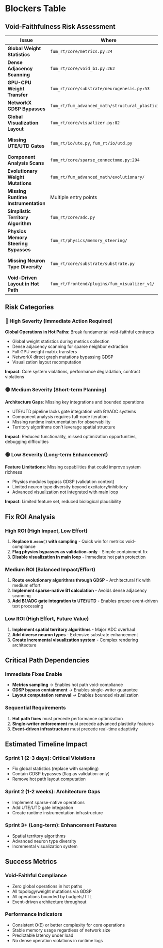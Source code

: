 # Blockers Table

## Void-Faithfulness Risk Assessment

| Issue | Where | Why It Matters | Severity | Effort | Evidence |
|-------|-------|----------------|----------|--------|----------|
| **Global Weight Statistics** | `fum_rt/core/metrics.py:24` | Violates no-dense: `W.mean()` computes over all weights | High | S | [NoDense_Findings.md#high-severity](NoDense_Findings.md) |
| **Dense Adjacency Scanning** | `fum_rt/core/void_b1.py:262` | Violates locality: builds neighbor lists from full adjacency matrix | High | M | [NoDense_Findings.md#high-severity](NoDense_Findings.md) |
| **GPU-CPU Weight Transfer** | `fum_rt/core/substrate/neurogenesis.py:53` | Violates bounded ops: full matrix transfer `W.cpu().numpy()` | High | S | [NoDense_Findings.md#high-severity](NoDense_Findings.md) |
| **NetworkX GDSP Bypasses** | `fum_rt/fum_advanced_math/structural_plasticity/` | Violates single-writer: direct `graph.add_edge()` mutations | High | M | [GDSP_Bypass_Suspects.md#high-risk](GDSP_Bypass_Suspects.md) |
| **Global Visualization Layout** | `fum_rt/core/visualizer.py:82` | Violates bounded ops: `nx.spring_layout()` O(N²) recompute | High | L | [Visualization_Path.md#hot-path](Visualization_Path.md) |
| **Missing UTE/UTD Gates** | `fum_rt/io/ute.py`, `fum_rt/io/utd.py` | Violates event-driven: no B1/ADC integration in text pipeline | Medium | M | [UTE_UTD_Status.md#missing-gate-binding](UTE_UTD_Status.md) |
| **Component Analysis Scans** | `fum_rt/core/sparse_connectome.py:294` | Violates locality: `for i in range(N)` full-node iteration | Medium | M | [NoDense_Findings.md#medium-severity](NoDense_Findings.md) |
| **Evolutionary Weight Mutations** | `fum_rt/fum_advanced_math/evolutionary/` | Violates single-writer: direct weight array mutations | Medium | S | [GDSP_Bypass_Suspects.md#evolutionary-algorithms](GDSP_Bypass_Suspects.md) |
| **Missing Runtime Instrumentation** | Multiple entry points | Violates observability: no telemetry, dry-run, or profiling modes | Medium | L | [Run_Snapshot.md#missing-instrumentation](Run_Snapshot.md) |
| **Simplistic Territory Algorithm** | `fum_rt/core/adc.py` | Limits scalability: composite key clustering vs spatial algorithms | Medium | L | [Heterogeneity_ADC.md#missing-spatial](Heterogeneity_ADC.md) |
| **Physics Memory Steering Bypasses** | `fum_rt/physics/memory_steering/` | Violates single-writer: direct adjacency `A[i,j] = 1` writes | Low | S | [GDSP_Bypass_Suspects.md#physics-memory](GDSP_Bypass_Suspects.md) |
| **Missing Neuron Type Diversity** | `fum_rt/core/substrate/substrate.py` | Limits functionality: only E/I types, no rhythmic/bursting/habituating | Low | L | [Heterogeneity_ADC.md#missing-types](Heterogeneity_ADC.md) |
| **Void-Driven Layout in Hot Path** | `fum_rt/frontend/plugins/fum_visualizer_v1/` | Violates bounded ops: O(iterations × N²) force simulation | Low | S | [Visualization_Path.md#void-driven-layout](Visualization_Path.md) |

## Risk Categories

### 🔴 High Severity (Immediate Action Required)
**Global Operations in Hot Paths**: Break fundamental void-faithful contracts
- Global weight statistics during metrics collection
- Dense adjacency scanning for sparse neighbor extraction  
- Full GPU weight matrix transfers
- NetworkX direct graph mutations bypassing GDSP
- Visualization layout recomputation

**Impact**: Core system violations, performance degradation, contract violations

### 🟡 Medium Severity (Short-term Planning)
**Architecture Gaps**: Missing key integrations and bounded operations  
- UTE/UTD pipeline lacks gate integration with B1/ADC systems
- Component analysis requires full-node iteration
- Missing runtime instrumentation for observability
- Territory algorithms don't leverage spatial structure

**Impact**: Reduced functionality, missed optimization opportunities, debugging difficulties

### 🟢 Low Severity (Long-term Enhancement)
**Feature Limitations**: Missing capabilities that could improve system richness
- Physics modules bypass GDSP (validation context)
- Limited neuron type diversity beyond excitatory/inhibitory
- Advanced visualization not integrated with main loop

**Impact**: Limited feature set, reduced biological plausibility

## Fix ROI Analysis

### High ROI (High Impact, Low Effort)
1. **Replace `W.mean()` with sampling** - Quick win for metrics void-compliance
2. **Flag physics bypasses as validation-only** - Simple containment fix  
3. **Disable visualization in main loop** - Immediate hot path protection

### Medium ROI (Balanced Impact/Effort)
1. **Route evolutionary algorithms through GDSP** - Architectural fix with medium effort
2. **Implement sparse-native B1 calculation** - Avoids dense adjacency scanning
3. **Add B1/ADC gate integration to UTE/UTD** - Enables proper event-driven text processing

### Low ROI (High Effort, Future Value)
1. **Implement spatial territory algorithms** - Major ADC overhaul
2. **Add diverse neuron types** - Extensive substrate enhancement  
3. **Create incremental visualization system** - Complex rendering architecture

## Critical Path Dependencies

### Immediate Fixes Enable
- **Metrics sampling** → Enables hot path void-compliance
- **GDSP bypass containment** → Enables single-writer guarantee
- **Layout computation removal** → Enables bounded visualization

### Sequential Requirements  
1. **Hot path fixes** must precede performance optimization
2. **Single-writer enforcement** must precede advanced plasticity features
3. **Event-driven infrastructure** must precede real-time adaptivity

## Estimated Timeline Impact

### Sprint 1 (2-3 days): Critical Violations
- Fix global statistics (replace with sampling)
- Contain GDSP bypasses (flag as validation-only)
- Remove hot path layout computation

### Sprint 2 (1-2 weeks): Architecture Gaps  
- Implement sparse-native operations
- Add UTE/UTD gate integration
- Create runtime instrumentation infrastructure

### Sprint 3+ (Long-term): Enhancement Features
- Spatial territory algorithms
- Advanced neuron type diversity
- Incremental visualization system

## Success Metrics

### Void-Faithful Compliance
- Zero global operations in hot paths
- All topology/weight mutations via GDSP
- All operations bounded by budgets/TTL
- Event-driven architecture throughout

### Performance Indicators
- Consistent O(E) or better complexity for core operations
- Stable memory usage regardless of network size
- Predictable latency under load
- No dense operation violations in runtime logs